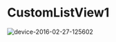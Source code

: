 # CustomListView1

![device-2016-02-27-125602](https://cloud.githubusercontent.com/assets/4753123/13375633/d38c2430-dd59-11e5-9ba1-054e29dd67e6.png)
